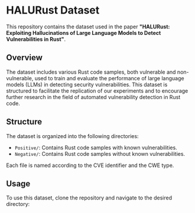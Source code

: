 # HALURust Dataset

This repository contains the dataset used in the paper **"HALURust: Exploiting Hallucinations of Large Language Models to Detect Vulnerabilities in Rust"**.

## Overview

The dataset includes various Rust code samples, both vulnerable and non-vulnerable, used to train and evaluate the performance of large language models (LLMs) in detecting security vulnerabilities. This dataset is structured to facilitate the replication of our experiments and to encourage further research in the field of automated vulnerability detection in Rust code.

## Structure

The dataset is organized into the following directories:

- `Positive/`: Contains Rust code samples with known vulnerabilities.
- `Negative/`: Contains Rust code samples without known vulnerabilities.

Each file is named according to the CVE identifier and the CWE type.

## Usage

To use this dataset, clone the repository and navigate to the desired directory:


